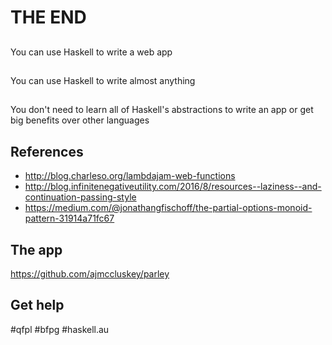 # THE END

##

You can use Haskell to write a web app

##

You can use Haskell to write almost anything

##

You don't need to learn all of Haskell's abstractions to write an app
or get big benefits over other languages

## References

* http://blog.charleso.org/lambdajam-web-functions
* http://blog.infinitenegativeutility.com/2016/8/resources--laziness--and-continuation-passing-style
* https://medium.com/@jonathangfischoff/the-partial-options-monoid-pattern-31914a71fc67

## The app

https://github.com/ajmccluskey/parley

## Get help

#qfpl
#bfpg
#haskell.au

